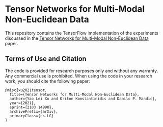 # Tensor Networks for Multi-Modal Non-Euclidean Data

This repository contains the TensorFlow implementation of the experiments discussed in the [Tensor Networks for Multi-Modal Non-Euclidean Data](https://arxiv.org/abs/2103.14998) paper.

## Terms of Use and Citation

The code is provided for research purposes only and without any warranty. Any commercial use is prohibited. When using the code in your research work, you should cite the following paper:

```
@misc{xu2021tensor,
  title={Tensor Networks for Multi-Modal Non-Euclidean Data}, 
  author={Yao Lei Xu and Kriton Konstantinidis and Danilo P. Mandic},
  year={2021},
  eprint={2103.14998},
  archivePrefix={arXiv},
  primaryClass={cs.LG}
}
```
